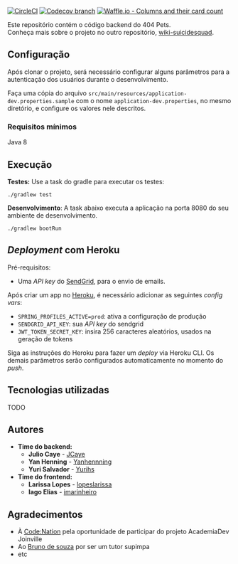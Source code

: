 [![CircleCI](https://circleci.com/gh/academiadev-jlle/backend-suicidesquad/tree/master.svg?style=shield)](https://circleci.com/gh/academiadev-jlle/backend-suicidesquad/tree/master) [![Codecov branch](https://img.shields.io/codecov/c/github/academiadev-jlle/backend-suicidesquad/master.svg)](https://codecov.io/gh/academiadev-jlle/backend-suicidesquad) [![Waffle.io - Columns and their card count](https://badge.waffle.io/academiadev-jlle/wiki-suicidesquad.svg?columns=all)](https://waffle.io/academiadev-jlle/wiki-suicidesquad)

Este repositório contém o código backend do 404 Pets.  
Conheça mais sobre o projeto no outro repositório, [wiki-suicidesquad](https://github.com/academiadev-jlle/wiki-suicidesquad/).

## Configuração

Após clonar o projeto, será necessário configurar alguns parâmetros
para a autenticação dos usuários durante o desenvolvimento.

Faça uma cópia do arquivo ```src/main/resources/application-dev.properties.sample```
com o nome ```application-dev.properties```, no mesmo diretório, e configure os valores
nele descritos.

### Requisitos mínimos

Java 8

## Execução

**Testes:** Use a task do gradle para executar os testes:

    ./gradlew test

**Desenvolvimento**: A task abaixo executa a aplicação na porta 8080
do seu ambiente de desenvolvimento.

    ./gradlew bootRun

## _Deployment_ com Heroku

Pré-requisitos:

* Uma _API key_ do [SendGrid](https://sendgrid.com/), para o envio de emails. 

Após criar um app no [Heroku](https://heroku.com/), é necessário adicionar as seguintes _config vars_:

* `SPRING_PROFILES_ACTIVE=prod`: ativa a configuração de produção
* `SENDGRID_API_KEY`: sua _API key_ do sendgrid
* `JWT_TOKEN_SECRET_KEY`: insira 256 caracteres aleatórios, usados na geração de tokens

Siga as instruções do Heroku para fazer um _deploy_  via Heroku CLI. Os demais parâmetros serão configurados
automaticamente no momento do _push_. 

## Tecnologias utilizadas

TODO

## Autores

* **Time do backend:**
  * **Julio Caye** - [JCaye](https://github.com/JCaye)
  * **Yan Henning** - [Yanhennning](https://github.com/Yanhenning)
  * **Yuri Salvador** - [Yurihs](https://github.com/yurihs)
* **Time do frontend:**
  * **Larissa Lopes** - [lopeslarissa](https://github.com/lopeslarissa)
  * **Iago Elias** - [imarinheiro](https://github.com/imarinheiro)

## Agradecimentos

* À [Code:Nation](https://www.codenation.com.br/) pela oportunidade de participar do projeto AcademiaDev Joinville
* Ao [Bruno de souza](https://github.com/bnubruno) por ser um tutor supimpa
* etc
